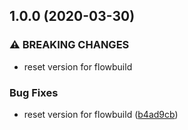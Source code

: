 ## 1.0.0 (2020-03-30)


### ⚠ BREAKING CHANGES

* reset version for flowbuild

### Bug Fixes

* reset version for flowbuild ([b4ad9cb](https://github.com/flow-build/cli/commit/b4ad9cb7ca41552a29f06a73a03962024a393f29))
